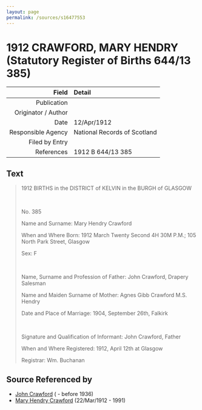 ```yaml
---
layout: page
permalink: /sources/s16477553
---
```


# 1912 CRAWFORD, MARY HENDRY (Statutory Register of Births 644/13 385)

Field | Detail
---:|:---
Publication | 
Originator / Author | 
Date | 12/Apr/1912
Responsible Agency | National Records of Scotland
Filed by Entry | 
References | 1912 B 644/13 385

## Text

> 1912 BIRTHS in the DISTRICT of KELVIN in the BURGH of GLASGOW
>
> <br/>
>
> No. 385
>
> Name and Surname: Mary Hendry Crawford
>
> When and Where Born: 1912 March Twenty Second 4H 30M P.M.; 105 North Park Street, Glasgow
>
> Sex: F
>
> <br/>
>
> Name, Surname and Profession of Father: John Crawford, Drapery Salesman
>
> Name and Maiden Surname of Mother: Agnes Gibb Crawford M.S. Hendry
>
> Date and Place of Marriage: 1904, September 26th, Falkirk
>
> <br/>
>
> Signature and Qualification of Informant: John Crawford, Father
>
> When and Where Registered: 1912, April 12th at Glasgow
>
> Registrar: Wm. Buchanan
>

## Source Referenced by

* [John Crawford](../people/@33792128@-john-crawford-b-d1936.md) ( - before 1936)
* [Mary Hendry Crawford](../people/@465270@-mary-hendry-crawford-b1912-3-22-d1991.md) (22/Mar/1912 - 1991)
